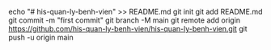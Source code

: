 echo "# his-quan-ly-benh-vien" >> README.md
git init
git add README.md
git commit -m "first commit"
git branch -M main
git remote add origin https://github.com/his-quan-ly-benh-vien/his-quan-ly-benh-vien.git
git push -u origin main
